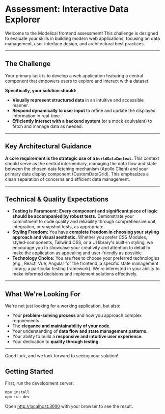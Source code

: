 # Assessment: Interactive Data Explorer

Welcome to the Modelical frontend assessment! This challenge is designed to evaluate your skills in building modern web applications, focusing on data management, user interface design, and architectural best practices.

---

## The Challenge

Your primary task is to develop a web application featuring a central component that empowers users to explore and interact with a dataset.

**Specifically, your solution should:**

- **Visually represent structured data** in an intuitive and accessible manner.
- **Respond dynamically to user input** to refine and update the displayed information in real-time.
- **Efficiently interact with a backend system** (or a mock equivalent) to fetch and manage data as needed.

---

## Key Architectural Guidance

**A core requirement is the strategic use of a `WorldDataContext`.** This context should serve as the central intermediary, managing the data flow and state between the chosen data fetching mechanism (Apollo Client) and your primary data display component (CustomDataGrid). This emphasizes a clean separation of concerns and efficient data management.

---

## Technical & Quality Expectations

- **Testing is Paramount:** **Every component and significant piece of logic should be accompanied by robust tests.** Demonstrate your commitment to code quality and reliability through comprehensive unit, integration, or snapshot tests, as appropriate.
- **Styling Freedom:** You have **complete freedom in choosing your styling approach and visual aesthetic.** Whether you prefer CSS Modules, styled-components, Tailwind CSS, or a UI library's built-in styling, we encourage you to showcase your creativity and attention to detail to make the application as appealing and user-friendly as possible.
- **Technology Choice:** You are free to choose your preferred technologies (e.g., React, Vue, Angular for the frontend; a specific state management library; a particular testing framework). We're interested in your ability to make informed decisions and implement solutions effectively.

---

## What We're Looking For

We're not just looking for a working application, but also:

- Your **problem-solving process** and how you approach complex requirements.
- The **elegance and maintainability of your code**.
- Your understanding of **data flow and state management patterns**.
- Your ability to build a **responsive and intuitive user experience**.
- Your dedication to **quality through testing**.

---

Good luck, and we look forward to seeing your solution!

## Getting Started

First, run the development server:

```bash
npm install
npm run dev
```

Open [http://localhost:3000](http://localhost:3000) with your browser to see the result.
